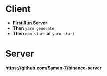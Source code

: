 # Client

- **First Run Server**
- **Then** `yarn generate`
- **Then** `npm start` **or** `yarn start`

# Server

#### https://github.com/Saman-7/binance-server
